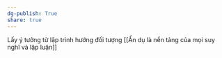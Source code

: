 ```yaml
---
dg-publish: True
share: true
---
```

Lấy ý tưởng từ lập trình hướng đối tượng
[[Ẩn dụ là nền tảng của mọi suy nghĩ và lập luận]]
